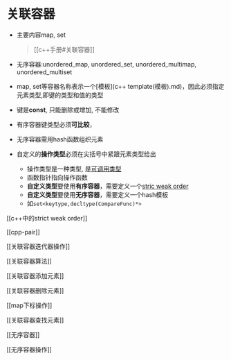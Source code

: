 # 关联容器

- 主要内容map, set

  > [[c++手册#关联容器]]
  
- 无序容器:unordered_map, unordered_set, unordered_multimap, unordered_multiset
- map, set等容器名称表示一个[模板](c++ template(模板).md)，因此必须指定元素类型,即键的类型和值的类型
- 键是**const**, 只能删除或增加, 不能修改
- 有序容器键类型必须**可比较**，
- 无序容器需用hash函数组织元素
- 自定义的**操作类型**必须在尖括号中紧跟元素类型给出
  - 操作类型是一种类型, 是[可调用类型](cpp-callable-type.md)
  - 函数指针指向操作函数
  - **自定义类型**要使用**有序容器**，需要定义一个[stric weak order](https://en.wikipedia.org/wiki/weak-ordering)
  - **自定义类型**要使用**无序容器**，需要定义一个hash模板
  - 如`set<keytype,decltype(CompareFunc)*>`

[[c++中的strict weak order]]

[[cpp-pair]]

[[关联容器迭代器操作]]

[[关联容器算法]]

[[关联容器添加元素]]

[[关联容器删除元素]]

[[map下标操作]]

[[关联容器查找元素]]

[[无序容器]]

[[无序容器操作]]